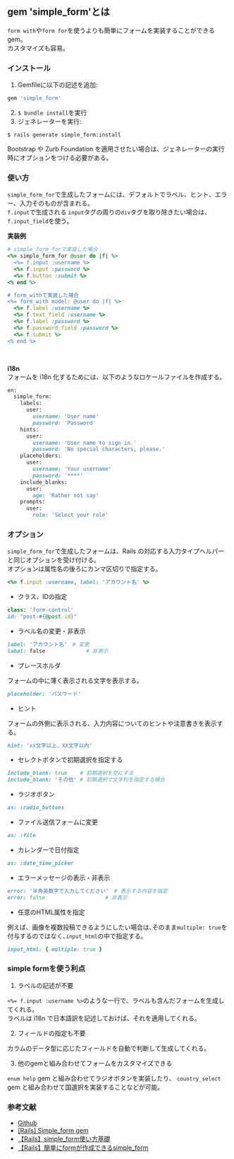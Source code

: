 ## gem 'simple_form'とは
`form with`や`form for`を使うよりも簡単にフォームを実装することができるgem。<br/>
カスタマイズも容易。

### インストール
1. Gemfileに以下の記述を追加:
```ruby
gem 'simple_form'
```
2. `$ bundle install`を実行
3. ジェネレーターを実行:
```
$ rails generate simple_form:install
```
Bootstrap や Zurb Foundation を適用させたい場合は、ジェネレーターの実行時にオプションをつける必要がある。

### 使い方
`simple_form_for`で生成したフォームには、デフォルトでラベル、ヒント、エラー、入力そのものが含まれる。<br/>
`f.input`で生成される `input`タグの周りの`div`タグを取り除きたい場合は、`f.input_field`を使う。


**実装例**
```ruby
# simple_form_forで実装した場合
<%= simple_form_for @user do |f| %>
  <%= f.input :username %>
  <%= f.input :password %>
  <%= f.button :submit %>
<% end %>

# form_withで実装した場合
<%= form_with model: @user do |f| %>
  <%= f.label :username %>
  <%= f.text_field :username %>
  <%= f.label :password %>
  <%= f.password_field :password %>
  <%= f.submit %>
<% end %>
```

<br/>

**i18n**<br/>
フォームを i18n 化するためには、以下のようなロケールファイルを作成する。
```ruby
en:
  simple_form:
    labels:
      user:
        username: 'User name'
        password: 'Password'
    hints:
      user:
        username: 'User name to sign in.'
        password: 'No special characters, please.'
    placeholders:
      user:
        username: 'Your username'
        password: '****'
    include_blanks:
      user:
        age: 'Rather not say'
    prompts:
      user:
        role: 'Select your role'
```

### オプション
`simple_form_for`で生成したフォームは、Rails の対応する入力タイプヘルパーと同じオプションを受け付ける。<br/>
オプションは属性名の後ろにカンマ区切りで指定する。
```ruby
<%= f.input :username, label: 'アカウント名' %>
```

- クラス、IDの指定
```ruby
class: 'form-control'
id: "post-#{@post.id}"
```
- ラベル名の変更・非表示
```ruby
label: 'アカウント名'　# 変更
labal: false　　　　　　   # 非表示
```
- プレースホルダ
  
フォームの中に薄く表示される文字を表示する。
```ruby
placeholder: 'パスワード'
```
- ヒント
  
フォームの外側に表示される、入力内容についてのヒントや注意書きを表示する。
```ruby
hint: 'xx文字以上、XX文字以内'
```
- セレクトボタンで初期選択を指定する
```ruby
include_blank: true    # 初期選択を空にする
include_blank: 'その他' # 初期選択で文字列を指定する場合
```
- ラジオボタン
```ruby
as: :radio_buttons
```
- ファイル送信フォームに変更
```ruby
as: :file
```
- カレンダーで日付指定
```ruby
as: :date_time_picker
```
- エラーメッセージの表示・非表示
```ruby
error: '半角英数字で入力してください'　# 表示する内容を指定
error: false                   # 非表示
```
- 任意のHTML属性を指定
  
例えば、画像を複数投稿できるようにしたい場合は､そのまま`multiple: true`を付与するのではなく､`input_html`の中で指定する｡
```ruby
input_html: { multiple: true }
```
### simple formを使う利点
1. ラベルの記述が不要
  
`<%= f.input :username %>`のような一行で、ラベルも含んだフォームを生成してくれる。<br/>
ラベルは i18n で日本語訳を記述しておけば、それを適用してくれる。

2. フィールドの指定も不要
  
カラムのデータ型に応じたフィールドを自動で判断して生成してくれる。

3. 他のgemと組み合わせてフォームをカスタマイズできる
  
`enum help` gem と組み合わせてラジオボタンを実装したり、 `country_select` gem と組み合わせて国選択を実装することなどが可能。

### 参考文献
- [Github](https://github.com/heartcombo/simple_form)
- [[Rails] Simple_form gem](https://zenn.dev/yusuke_docha/articles/1fa77e0cfd54d9)
- [【Rails】simple_form使い方基礎](https://qiita.com/A__Matsuda/items/dbf4da62ab9951b67aa9)
- [【Rails】簡単にformが作成できるsimple_form](https://opiyotan.hatenablog.com/entry/gem_simple_form)
